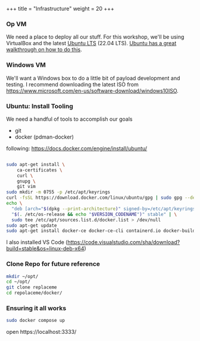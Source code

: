 +++
title = "Infrastructure"
weight = 20
+++

### Op VM

We need a place to deploy all our stuff. For this workshop, we'll be using VirtualBox and the latest [Ubuntu LTS](https://ubuntu.com/download/desktop/thank-you?version=22.04.2&architecture=amd64) (22.04 LTS). [Ubuntu has a great walkthrough on how to do this](https://ubuntu.com/tutorials/how-to-run-ubuntu-desktop-on-a-virtual-machine-using-virtualbox#1-overview).

### Windows VM

We'll want a Windows box to do a little bit of payload development and testing. I recommend downloading the latest ISO from https://www.microsoft.com/en-us/software-download/windows10ISO.


### Ubuntu: Install Tooling

We need a handful of tools to accomplish our goals

- git
- docker (pdman-docker)

following: https://docs.docker.com/engine/install/ubuntu/

```bash

sudo apt-get install \
    ca-certificates \
    curl \
    gnupg \
    git vim
sudo mkdir -m 0755 -p /etc/apt/keyrings
curl -fsSL https://download.docker.com/linux/ubuntu/gpg | sudo gpg --dearmor -o /etc/apt/keyrings/docker.gpg
echo \
  "deb [arch="$(dpkg --print-architecture)" signed-by=/etc/apt/keyrings/docker.gpg] https://download.docker.com/linux/ubuntu \
  "$(. /etc/os-release && echo "$VERSION_CODENAME")" stable" | \
  sudo tee /etc/apt/sources.list.d/docker.list > /dev/null
sudo apt-get update
sudo apt-get install docker-ce docker-ce-cli containerd.io docker-buildx-plugin docker-compose-plugin 
```

I also installed VS Code (https://code.visualstudio.com/sha/download?build=stable&os=linux-deb-x64)


### Clone Repo for future reference

```bash
mkdir ~/opt/
cd ~/opt/
git clone replaceme
cd repolaceme/docker/
``` 

### Ensuring it all works

```bash
sudo docker compose up
```

open https://localhost:3333/
